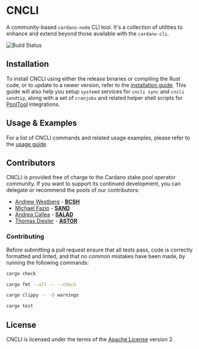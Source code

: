 # CNCLI

A community-based ```cardano-node``` CLI tool. It's a collection of utilities to enhance and extend beyond those available with the ```cardano-cli```.

![Build Status](https://github.com/cardano-community/cncli/workflows/.github/workflows/ci.yml/badge.svg)

## Installation

To install CNCLI using either the release binaries or compiling the Rust code, or to update to a newer version, refer to the [installation guide](INSTALL.md). This guide will also help you setup ```systemd``` services for ```cncli sync``` and ```cncli sendtip```, along with a set of ```cronjobs``` and related helper shell scripts for [PoolTool](https://pooltool.io/) integrations.

## Usage & Examples

For a list of CNCLI commands and related usage examples, please refer to the [usage guide](USAGE.md).

## Contributors

CNCLI is provided free of charge to the Cardano stake pool operator community. If you want to support its continued development, you can delegate or recommend the pools of our contributors:

- [Andrew Westberg](https://github.com/AndrewWestberg) - [**BCSH**](https://bluecheesestakehouse.com/)
- [Michael Fazio](https://github.com/michaeljfazio) - [**SAND**](https://www.sandstone.io/)
- [Andrea Callea](https://github.com/gacallea/) - [**SALAD**](https://insalada.io/)
- [Thomas Diesler](https://github.com/tdiesler/) - [**ASTOR**](http://astorpool.net/)

### Contributing

Before submitting a pull request ensure that all tests pass, code is correctly formatted and linted, and that no common mistakes have been made, by running the following commands:

```bash
cargo check
```

```bash
cargo fmt --all -- --check
```

```bash
cargo clippy -- -D warnings
```

```bash
cargo test
```

## License

CNCLI is licensed under the terms of the [Apache License](LICENSE) version 2.
